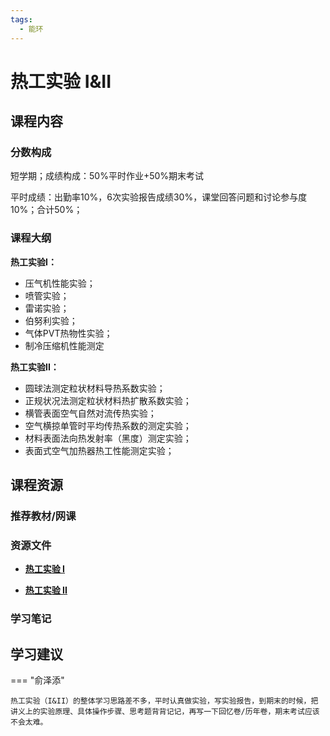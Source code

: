 ```yaml
---
tags:
  - 能环
---
```


# 热工实验 I&II

## 课程内容

### 分数构成

短学期；成绩构成：50%平时作业+50%期末考试

平时成绩：出勤率10%，6次实验报告成绩30%，课堂回答问题和讨论参与度10%；合计50%；

### 课程大纲

**热工实验I：**

- 压气机性能实验；
- 喷管实验；
- 雷诺实验；
- 伯努利实验；
- 气体PVT热物性实验；
- 制冷压缩机性能测定

**热工实验II：**

- 圆球法测定粒状材料导热系数实验；
- 正规状况法测定粒状材料热扩散系数实验；
- 横管表面空气自然对流传热实验；
- 空气横掠单管时平均传热系数的测定实验；
- 材料表面法向热发射率（黑度）测定实验；
- 表面式空气加热器热工性能测定实验；


## 课程资源

### 推荐教材/网课

### 资源文件

- [**热工实验 I**](https://pan.baidu.com/s/1bM021zWYcSl6Jz9zaWS7fg?pwd=3r8z)

- [**热工实验 II**](https://pan.baidu.com/s/12Y9kiulW2i7mNs6jwyR4Kw?pwd=bqux) 

### 学习笔记

## 学习建议

=== "俞泽添"

    热工实验（I&II）的整体学习思路差不多，平时认真做实验，写实验报告，到期末的时候，把讲义上的实验原理、具体操作步骤、思考题背背记记，再写一下回忆卷/历年卷，期末考试应该不会太难。


